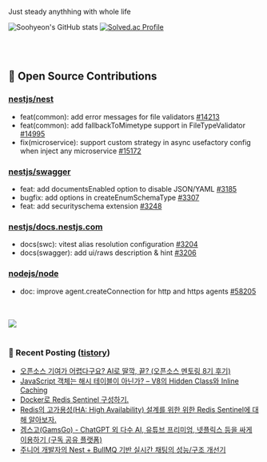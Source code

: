 Just steady anythhing with whole life

![Soohyeon's GitHub stats](https://github-readme-stats.vercel.app/api?username=mag123c&show_icons=true&theme=dark)
[![Solved.ac Profile](http://mazassumnida.wtf/api/v2/generate_badge?boj=diehreo)](https://solved.ac/diehreo/)

<br>
<br>

## 📖 Open Source Contributions
### [nestjs/nest](https://github.com/nestjs/nest)
- feat(common): add error messages for file validators [#14213](https://github.com/nestjs/nest/pull/14213)
- feat(common): add fallbackToMimetype support in FileTypeValidator [#14995](https://github.com/nestjs/nest/pull/14995)
- fix(microservice): support custom strategy in async usefactory config when inject any microservice [#15172](https://github.com/nestjs/nest/pull/15172)

### [nestjs/swagger](https://github.com/nestjs/swagger)
- feat: add documentsEnabled option to disable JSON/YAML [#3185](https://github.com/nestjs/swagger/pull/3185)
- bugfix: add options in createEnumSchemaType [#3307](https://github.com/nestjs/swagger/pull/3307)
- feat: add securityschema extension [#3248](https://github.com/nestjs/swagger/pull/3248)

### [nestjs/docs.nestjs.com](https://github.com/nestjs/docs.nestjs.com)
- docs(swc): vitest alias resolution configuration [#3204](https://github.com/nestjs/docs.nestjs.com/pull/3204/checks)
- docs(swagger): add ui/raws description & hint [#3206](https://github.com/nestjs/docs.nestjs.com/pull/3206/checks)

### [nodejs/node](https://github.com/nodejs/node)
- doc: improve agent.createConnection for http and https agents [#58205](https://github.com/nodejs/node/pull/58205)



<br>
<br>

<a href="https://github.com/devxb/gitanimals">
  <img src="https://render.gitanimals.org/farms/mag123c"/>
</a>

<br>
<br>



### 📕 Recent Posting ([tistory](https://mag1c.tistory.com))
- [오픈소스 기여가 어렵다구요? AI로 딸깍, 끝? (오픈소스 멘토링 8기 후기)](https://mag1c.tistory.com/571)</br>
- [JavaScript 객체는 해시 테이블이 아닌가? &ndash; V8의 Hidden Class와 Inline Caching](https://mag1c.tistory.com/570)</br>
- [Docker로 Redis Sentinel 구성하기.](https://mag1c.tistory.com/569)</br>
- [Redis의 고가용성(HA: High Availability) 설계를 위한 위한 Redis Sentinel에 대해 알아보자.](https://mag1c.tistory.com/568)</br>
- [겜스고(GamsGo) - ChatGPT 외 다수 AI, 유튜브 프리미엄, 넷플릭스 등을 싸게 이용하기 (구독 공유 플랫폼)](https://mag1c.tistory.com/567)</br>
- [주니어 개발자의 Nest + BullMQ 기반 실시간 채팅의 성능/구조 개선기](https://mag1c.tistory.com/566)</br>
